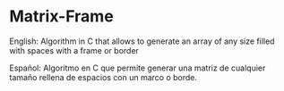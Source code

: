 # Matrix-Frame
English:
Algorithm in C that allows to generate an array of any size filled with spaces with a frame or border

Español:
Algoritmo en C que permite generar una matriz de cualquier tamaño rellena de espacios con un marco o borde.
